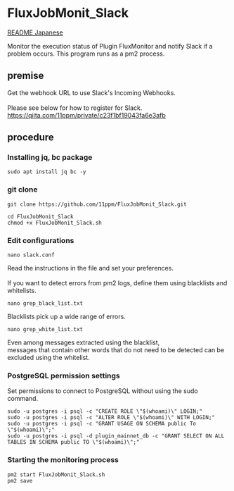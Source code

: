 # FluxJobMonit_Slack
[README Japanese](https://github.com/11ppm/FluxJobMonit_Slack/blob/main/README_jp.md)

Monitor the execution status of Plugin FluxMonitor and notify Slack if a problem occurs.
This program runs as a pm2 process.
## premise
Get the webhook URL to use Slack's Incoming Webhooks.<br><br>
Please see below for how to register for Slack.<br>
https://qiita.com/11ppm/private/c23f1bf19043fa6e3afb

## procedure
### Installing jq, bc package
```
sudo apt install jq bc -y
```
### git clone
```
git clone https://github.com/11ppm/FluxJobMonit_Slack.git
```
```
cd FluxJobMonit_Slack
chmod +x FluxJobMonit_Slack.sh
```
### Edit configurations
```
nano slack.conf
```
Read the instructions in the file and set your preferences.<br><br>
If you want to detect errors from pm2 logs, define them using blacklists and whitelists.
```
nano grep_black_list.txt
```
Blacklists pick up a wide range of errors.
```
nano grep_white_list.txt
```
Even among messages extracted using the blacklist, <br>
messages that contain other words that do not need to be detected can be excluded using the whitelist.

### PostgreSQL permission settings
Set permissions to connect to PostgreSQL without using the sudo command.
```
sudo -u postgres -i psql -c "CREATE ROLE \"$(whoami)\" LOGIN;"
sudo -u postgres -i psql -c "ALTER ROLE \"$(whoami)\" WITH LOGIN;"
sudo -u postgres -i psql -c "GRANT USAGE ON SCHEMA public To \"$(whoami)\";"
sudo -u postgres -i psql -d plugin_mainnet_db -c "GRANT SELECT ON ALL TABLES IN SCHEMA public TO \"$(whoami)\";"
```

### Starting the monitoring process
```
pm2 start FluxJobMonit_Slack.sh
pm2 save
```

